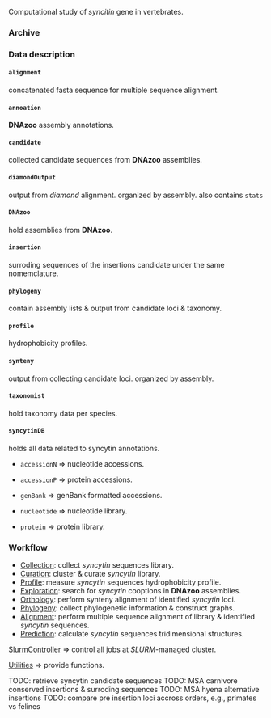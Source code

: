 Computational study of _syncitin_ gene in vertebrates.

### Archive

### Data description

#### `alignment`

concatenated fasta sequence for multiple sequence alignment.

#### `annoation`

**DNAzoo** assembly annotations.

#### `candidate`

collected candidate sequences from **DNAzoo** assemblies.

#### `diamondOutput`

output from _diamond_ alignment. organized by assembly. also contains `stats`

#### `DNAzoo`

hold assemblies from **DNAzoo**.

#### `insertion`

surroding sequences of the insertions candidate under the same nomemclature.

#### `phylogeny`

contain assembly lists & output from candidate loci & taxonomy.

#### `profile`

hydrophobicity profiles.

#### `synteny`

output from collecting candidate loci. organized by assembly.

#### `taxonomist`

hold taxonomy data per species.

#### `syncytinDB`

holds all data related to syncytin annotations.

- `accessionN` => nucleotide accessions.

- `accessionP` => protein accessions.

- `genBank` => genBank formatted accessions.

- `nucleotide` => nucleotide library.

- `protein` => protein library.

### Workflow

- [Collection](src/Collection/README.md): collect _syncytin_ sequences library.
- [Curation](src/Curation/README.md): cluster & curate _syncytin_ library.
- [Profile](src/Profile/README.md): measure _syncytin_ sequences hydrophobicity profile.
- [Exploration](src/Exploration/README.md): search for _syncytin_ cooptions in **DNAzoo** assemblies.
- [Orthology](src/Orthology/README.md): perform synteny alignment of identified _syncytin_ loci.
- [Phylogeny](src/Phylogeny/README.md): collect phylogenetic information & construct graphs.
- [Alignment](src/Alignment/README.md): perform multiple sequence alignment of library & identified _syncytin_ sequences.
- [Prediction](src/Prediction/README.md): calculate _syncytin_ sequences tridimensional structures.

[SlurmController](src/SlurmController/README.md) => control all jobs at _SLURM_-managed cluster.

[Utilities](src/Utilities/README.md) => provide functions.

TODO: retrieve syncytin candidate sequences
TODO: MSA carnivore conserved insertions & surroding sequences
TODO: MSA hyena alternative insertions
TODO: compare pre insertion loci accross orders, e.g., primates vs felines
